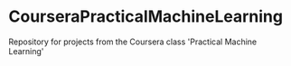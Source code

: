 # CourseraPracticalMachineLearning
Repository for projects from the Coursera class 'Practical Machine Learning'

